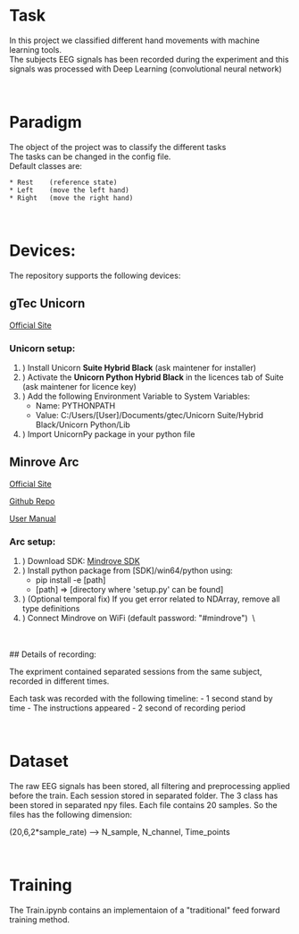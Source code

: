 # Task

In this project we classified different hand movements with machine learning tools.\
The subjects EEG signals has been recorded during the experiment and this signals was processed with  Deep Learning (convolutional neural network)

&nbsp;
# Paradigm
The object of the project was to classify the different tasks\
The tasks can be changed in the config file.\
Default classes are:

    * Rest    (reference state)
    * Left    (move the left hand)
    * Right   (move the right hand)  

&nbsp;
# Devices:
The repository supports the following devices:

## **gTec Unicorn**
[Official Site](https://www.unicorn-bi.com/)

### Unicorn setup:
1. ) Install Unicorn **Suite Hybrid Black** (ask maintener for installer)
2. ) Activate the **Unicorn Python Hybrid Black** in the licences tab of Suite (ask maintener for licence key)
3. ) Add the following Environment Variable to System Variables:
    - Name: PYTHONPATH
    - Value: C:/Users/[User]/Documents/gtec/Unicorn Suite/Hybrid Black/Unicorn Python/Lib
4. ) Import UnicornPy package in your python file


## **Minrove Arc**
[Official Site](https://mindrove.com/)

[Github Repo](https://github.com/MindRove/SDK_Public)

[User Manual](https://mindrove.com/wp-content/uploads/2021/11/UserManual_v2_0_0.pdf)

### Arc setup:
1. ) Download SDK: [Mindrove SDK](https://github.com/MindRove/SDK_Public)
2. ) Install python package from [SDK]/win64/python using:
    - pip install -e [path]
    - [path] => [directory where 'setup.py' can be found]
3. ) (Optional temporal fix) If you get error related to NDArray, remove all type definitions 
4. ) Connect Mindrove on WiFi (default password: "#mindrove")
&nbsp;\
<br>
<br>
## Details of recording:



The expriment contained separated sessions from the same subject, recorded in different times.




Each task was recorded with the following timeline:
    - 1 second stand by time 
    - The instructions appeared
    - 2 second of recording period
    
&nbsp;
# Dataset
The raw EEG signals has been stored, all filtering and preprocessing applied before the train. Each session stored in separated folder.
The 3 class has been stored in separated npy files. Each file contains 20 samples. So the files has the following dimension:


(20,6,2*sample_rate) --> N_sample, N_channel, Time_points

&nbsp;
# Training
The Train.ipynb contains an implementaion of a  "traditional" feed forward training method. 
